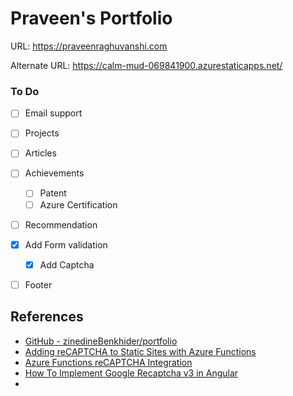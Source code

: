 # Praveen's Portfolio

URL: https://praveenraghuvanshi.com

Alternate URL: https://calm-mud-069841900.azurestaticapps.net/

### To Do

- [ ] Email support
- [ ] Projects
- [ ] Articles
- [ ] Achievements
  - [ ] Patent
  - [ ] Azure Certification
- [ ] Recommendation
- [x] Add Form validation
  - [x] Add Captcha

- [ ] Footer



## References

- [GitHub - zinedineBenkhider/portfolio](https://github.com/zinedineBenkhider/portfolio)
- [Adding reCAPTCHA to Static Sites with Azure Functions](https://consultwithgriff.com/recaptcha-static-sites-azure-functions/)
- [Azure Functions reCAPTCHA Integration](https://www.tomfaltesek.com/azure-functions-recaptcha-integration/)
- [How To Implement Google Recaptcha v3 in Angular](https://tanpure-anjali.medium.com/how-to-implement-google-recaptcha-v3-in-angular-2a4fd026f4ab)
- 